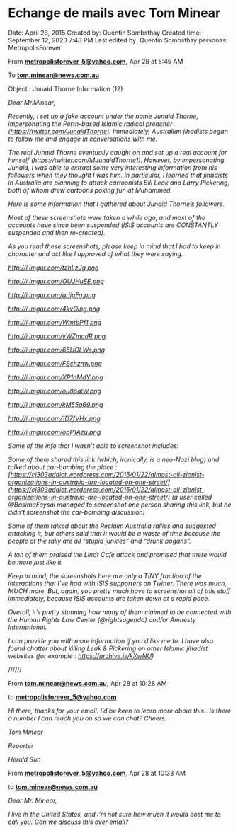 # Echange de mails avec Tom Minear

Date: April 28, 2015
Created by: Quentin Sombsthay
Created time: September 12, 2023 7:48 PM
Last edited by: Quentin Sombsthay
personas: MetropolisForever

From **metropolisforever_5@yahoo.com,** Apr 28 at 5:45 AM

To **tom.minear@news.com.au**

Object : Junaid Thorne Information (12)

*Dear Mr.Minear,*

*Recently, I set up a fake account under the name Junaid Thorne, impersonating the Perth-based Islamic radical preacher (https://twitter.com/JunaidThorne). Immediately, Australian jihadists began to follow me and engage in conversations with me.*

*The real Junaid Thorne eventually caught on and set up a real account for himself (https://twitter.com/MJunaidThorne1). However, by impersonating Junaid, I was able to extract some very interesting information from his followers when they thought I was him. In particular, I learned that jihadists in Australia are planning to attack cartoonists Bill Leak and Larry Pickering, both of whom drew cartoons poking fun at Muhammed.*

*Here is some information that I gathered about Junaid Thorne’s followers.*

*Most of these screenshots were taken a while ago, and most of the accounts have since been suspended (ISIS accounts are CONSTANTLY suspended and then re-created).*

*As you read these screenshots, please keep in mind that I had to keep in character and act like I approved of what they were saying.*

*http://i.imgur.com/tzhLzJg.png*

*http://i.imgur.com/OUJHuEE.png*

*http://i.imgur.com/ariipFg.png*

*http://i.imgur.com/4kvOing.png*

*http://i.imgur.com/WmtbPf1.png*

*http://i.imgur.com/yWZmcdR.png*

*http://i.imgur.com/65UOLWs.png*

*http://i.imgur.com/FSchznw.png*

*http://i.imgur.com/XP1nMdY.png*

*http://i.imgur.com/ou86alW.png*

*http://i.imgur.com/kM55a69.png*

*http://i.imgur.com/1D7fVHx.png*

*http://i.imgur.com/opP1Azu.png*

*Some of the info that I wasn’t able to screenshot includes:*

*Some of them shared this link (which, ironically, is a neo-Nazi blog) and talked about car-bombing the place : [https://cj303addict.wordpress.com/2015/01/22/almost-all-zionist-organizations-in-australia-are-located-on-one-street/](https://cj303addict.wordpress.com/2015/01/22/almost-all-zionist-organizations-in-australia-are-located-on-one-street/) (a user called @BasimaFaysal managed to screenshot one person sharing this link, but he didn’t screenshot the car-bombing discussion)*

*Some of them talked about the Reclaim Australia rallies and suggested attacking it, but others said that it would be a waste of time because the people at the rally are all “stupid junkies” and “drunk bogans”.*

*A ton of them praised the Lindt Cafe attack and promised that there would be more just like it.*

*Keep in mind, the screenshots here are only a TINY fraction of the interactions that I’ve had with ISIS supporters on Twitter. There was much, MUCH more. But, again, you pretty much have to screenshot all of this stuff immediately, because ISIS accounts are taken down at a rapid pace.*

*Overall, it’s pretty stunning how many of them claimed to be connected with the Human Rights Law Center (@rightsagenda) and/or Amnesty International.*

*I can provide you with more information if you’d like me to. I have also found chatter about killing Leak & Pickering on other Islamic jihadist websites (for example : https://archive.is/kXwNU)* 

//////

From **tom.minear@news.com.au,** Apr 28 at 10:28 AM

to **metropolisforever_5@yahoo.com**

*Hi there, thanks for your email. I’d be keen to learn more about this.. Is there a number I can reach you on so we can chat? Cheers.*

*Tom Minear*

*Reporter*

*Herald Sun*

From **metropolisforever_5@yahoo.com**, Apr 28 at 10:33 AM

to **tom.minear@news.com.au**

*Dear Mr. Minear,*

*I live in the United States, and I’m not sure how much it would cost me to call you. Can we discuss this over email?*